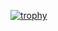

[![trophy](https://github-profile-trophy.vercel.app/?username=shengbo-ma&row=1&column=4)](https://github.com/shengbo-ma)
<!-- 
| <img align="center" src="https://github-readme-stats.vercel.app/api?username=shengbo-ma&show_icons=true&hide_border=true" /> | <img align="center" src="https://github-readme-streak-stats.herokuapp.com?user=shengbo-ma&hide_border=true&date_format=M%20j%5B%2C%20Y%5D&ring=7EDDCF&fire=7EDDCF" /> |
| ------------------------------------------------------------ | ------------------------------------------------------------ |

![](https://komarev.com/ghpvc/?username=shengbo-ma&color=brightgreen)
 -->
